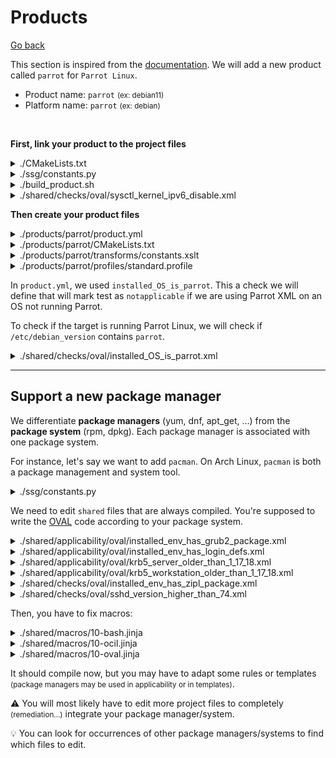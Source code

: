 # Products

[Go back](../index.md)

<div class="row row-cols-md-2"><div>

This section is inspired from the [documentation](https://complianceascode.readthedocs.io/en/latest/manual/developer/03_creating_content.html#creating-a-new-product). We will add a new product called `parrot` for `Parrot Linux`.

* Product name: `parrot` <small>(ex: debian11)</small>
* Platform name: `parrot` <small>(ex: debian)</small>

<br>

**First, link your product to the project files**

<details class="details-n">
<summary>./CMakeLists.txt</summary>

```text!
[...]
option(SSG_PRODUCT_PARROT "If enabled, the Parrot SCAP content will be built" ${SSG_PRODUCT_DEFAULT})
[...]
message(STATUS "Parrot Linux: ${SSG_PRODUCT_PARROT}")
[...]
if(SSG_PRODUCT_PARROT)
    add_subdirectory("products/parrot" "parrot")
endif()
```
</details>

<details class="details-n">
<summary>./ssg/constants.py</summary>

```python
product_directories = [
    ...
    'parrot',
    ...
]

# Left = Human name, Right = product name
FULL_NAME_TO_PRODUCT_MAPPING = {
    ...
    "Parrot Linux": "parrot",
    ...
}

# Product name without the version
MULTI_PLATFORM_LIST = [..., "parrot"]

# Left = "multi_platform_..." followed by the platform above
# Right = products on this platform
MULTI_PLATFORM_MAPPING = {
    ...
    "multi_platform_parrot": ["parrot"],
    ...
}

# Left = platform name, Right = Human Readable
MAKEFILE_ID_TO_PRODUCT_MAP = {
    ...
    'parrot': 'Parrot Linux',
    ...
}
```
</details>

<details class="details-n">
<summary>./build_product.sh</summary>

```bash!
...
all_cmake_products=(
  ...
  PARROT
  ...
)
...
```
</details>

<details class="details-n">
<summary>./shared/checks/oval/sysctl_kernel_ipv6_disable.xml</summary>

```diff
...
	<platform>multi_platform_parrot</platform>
...
```
</details>
</div><div>

**Then create your product files**

<details class="details-n">
<summary>./products/parrot/product.yml</summary>

```yaml!
product: parrot
full_name: Parrot Linux
type: platform

benchmark_id: PARROT
benchmark_root: "../../linux_os/guide"

profiles_root: "./profiles"

# see others for values
pkg_manager: "apt_get"
init_system: "systemd"

cpes_root: "../../shared/applicability"
cpes:
  # one for each version supported by this product
  - parrot5.3:
      name: "cpe:/o:parrot:5.3"
      title: "Parrot Linux 5.3"
      check_id: installed_OS_is_parrot
```
</details>

<details class="details-n">
<summary>./products/parrot/CMakeLists.txt</summary>

```text!
# Sometimes our users will try to do: "cd parrot; cmake ." That needs to error in a nice way.
if("${CMAKE_SOURCE_DIR}" STREQUAL "${CMAKE_CURRENT_SOURCE_DIR}")
message(FATAL_ERROR "cmake has to be used on the root CMakeLists.txt, see the Building ComplianceAsCode section in the Developer Guide!")
endif()

ssg_build_product("parrot")
```
</details>

<details class="details-n">
<summary>./products/parrot/transforms/constants.xslt</summary>

```xml!
<xsl:stylesheet version="1.0" xmlns:xsl="http://www.w3.org/1999/XSL/Transform">

<xsl:include href="../../../shared/transforms/shared_constants.xslt"/>

<xsl:variable name="product_long_name">Parrot Linux</xsl:variable>
<xsl:variable name="product_short_name">Parrot Linux</xsl:variable>
<xsl:variable name="product_stig_id_name">empty</xsl:variable>
<xsl:variable name="prod_type">parrot</xsl:variable>

<xsl:variable name="cisuri">empty</xsl:variable>

</xsl:stylesheet>
```
</details>

<details class="details-n">
<summary>./products/parrot/profiles/standard.profile</summary>

```yaml!
documentation_complete: true

title: 'Standard System Security Profile for Parrot Linux'

description: |-
    This profile contains rules to ensure standard security baseline
    of an Parrot Linux system. Regardless of your system's workload
    all of these checks should pass.

selections:
    - file_owner_etc_passwd
    - file_groupowner_etc_passwd
    - file_permissions_etc_passwd
```
</details>

In `product.yml`, we used `installed_OS_is_parrot`. This a check we will define that will mark test as `notapplicable` if we are using Parrot XML on an OS not running Parrot.

To check if the target is running Parrot Linux, we will check if `/etc/debian_version` contains `parrot`.

<details class="details-n">
<summary>./shared/checks/oval/installed_OS_is_parrot.xml</summary>

```xml!
<def-group>
  <definition class="inventory" id="installed_OS_is_parrot" version="3">
    <metadata>
      <title>Installed operating system is Parrot Linux</title>
      <affected family="unix">
        <platform>multi_platform_all</platform>
      </affected>
      <reference ref_id="cpe:/o:parrot:5.3" source="CPE" />
      <description>The operating system installed on the system is Parrot Linux</description>
    </metadata>
    <criteria operator="AND">
      <extend_definition comment="Installed OS is part of the Unix family" definition_ref="installed_OS_is_part_of_Unix_family" />
      <criterion comment="Parrot Linux is installed" test_ref="test_os_is_parrot" />
    </criteria>
  </definition>

  <ind:textfilecontent54_test check="all" comment="Parrot Linux is installed" id="test_os_is_parrot" version="1">
    <ind:object object_ref="object_os_is_parrot" />
  </ind:textfilecontent54_test>
  <ind:textfilecontent54_object id="object_os_is_parrot" version="1">
    <ind:filepath>/etc/debian_version</ind:filepath>
    <ind:pattern operation="pattern match">^parrot$</ind:pattern>
    <ind:instance datatype="int" operation="equals">1</ind:instance>
  </ind:textfilecontent54_object>
</def-group>
```
</details>
</div></div>

<hr class="sep-both">

## Support a new package manager

<div class="row row-cols-md-2"><div>

We differentiate **package managers** (yum, dnf, apt_get, ...) from the **package system** (rpm, dpkg). Each package manager is associated with one package system.

For instance, let's say we want to add `pacman`. On Arch Linux, `pacman` is both a package management and system tool.

<details class="details-n">
<summary>./ssg/constants.py</summary>

```diff
PKG_MANAGER_TO_SYSTEM = {
    "yum": "rpm",
    "zypper": "rpm",
    "dnf": "rpm",
    "apt_get": "dpkg",
+    "pacman": "pacman",
}
```
</details>

We need to edit `shared` files that are always compiled. You're supposed to write the [OVAL](oval.md) code according to your package system. 

<details class="details-n">
<summary>./shared/applicability/oval/installed_env_has_grub2_package.xml</summary>

```xml!
[...]
{{% elif pkg_system == "dpkg" %}}
[...]
{{% elif pkg_system == "pacman" %}}
  <ind:textfilecontent54_test comment="Do nothing" id="obj_env_has_grub2_installed" version="1">
  </ind:textfilecontent54_test>
{{% endif %}}
[...]
```
</details>

<details class="details-n">
<summary>./shared/applicability/oval/installed_env_has_login_defs.xml</summary>

```xml!
[...]
{{% elif pkg_system == "dpkg" %}}
[...]
{{% elif pkg_system == "pacman" %}}
<ind:textfilecontent54_test comment="Do nothing" id="obj_env_has_login_defs_installed" version="1">
</ind:textfilecontent54_test>
{{% endif %}}
[...]
```
</details>

<details class="details-n">
<summary>./shared/applicability/oval/krb5_server_older_than_1_17_18.xml</summary>

```xml!
[...]
{{% elif pkg_system == "dpkg" %}}
[...]
{{% elif pkg_system == "pacman" %}}
<ind:textfilecontent54_test comment="Do nothing" id="test_krb5_server_version_1_17_18" version="1">
</ind:textfilecontent54_test>
{{% endif %}}
[...]
```
</details>

<details class="details-n">
<summary>./shared/applicability/oval/krb5_workstation_older_than_1_17_18.xml</summary>

```xml!
[...]
{{% elif pkg_system == "dpkg" %}}
[...]
{{% elif pkg_system == "pacman" %}}
<ind:textfilecontent54_test comment="Do nothing" id="test_krb5_workstation_version_1_17_18" version="1">
</ind:textfilecontent54_test>
{{% endif %}}
[...]
```
</details>
</div><div>

<details class="details-n">
<summary>./shared/checks/oval/installed_env_has_zipl_package.xml</summary>

```xml!
[...]
{{% elif pkg_system == "dpkg" %}}
[...]
{{% elif pkg_system == "pacman" %}}
<ind:textfilecontent54_test comment="Do nothing" id="test_env_has_zipl_installed" version="1">
</ind:textfilecontent54_test>
{{% endif %}}
[...]
```
</details>

<details class="details-n">
<summary>./shared/checks/oval/sshd_version_higher_than_74.xml</summary>

```xml!
[...]
{{% elif pkg_system == "dpkg" %}}
[...]
{{% elif pkg_system == "pacman" %}}
<ind:textfilecontent54_test comment="Do nothing" id="test_openssh-server_version" version="1">
</ind:textfilecontent54_test>

{{% endif %}}
[...]
```
</details>

Then, you have to fix macros:

<details class="details-n">
<summary>./shared/macros/10-bash.jinja</summary>

```xml!
[...]
{{%- macro bash_pkg_conditional(package, op=None, ver=None) -%}}
[...]
    {{%- elif pkg_system == "pacman" -%}}
        false
[...]
```
</details>

<details class="details-n">
<summary>./shared/macros/10-ocil.jinja</summary>

```xml!
[...]
{{% macro ocil_package(package) -%}}
[...]
    {{%- elif pkg_system == "pacman" -%}}
        Nothing.
    {{%- else -%}}
[...]
{{% macro complete_ocil_entry_package(package) -%}}
[...]
    {{%- elif pkg_system == "pacman" %}}
        Nothing.
    {{%- else -%}}
[...]
```
</details>

<details class="details-n">
<summary>./shared/macros/10-oval.jinja</summary>

```xml!
[...]
{{%- macro oval_test_package_removed(package='', test_id='') -%}}
[...]
{{% elif pkg_system == "pacman" %}}
<ind:textfilecontent54_test comment="Do nothing" id="{{{ test_id }}}" version="1">
</ind:textfilecontent54_test>
{{% endif %}}
[...]
{{%- macro oval_test_package_installed(package='', evr='', evr_op='greater than or equal', test_id='') -%}}
[...]
{{% elif pkg_system == "pacman" %}}
<ind:textfilecontent54_test comment="Do nothing" id="{{{ test_id }}}" version="1">
</ind:textfilecontent54_test>
{{% endif %}}
[...]
```
</details>

It should compile now, but you may have to adapt some rules or templates <small>(package managers may be used in applicability or in templates)</small>. 

⚠️ You will most likely have to edit more project files to completely  <small>(remediation...)</small> integrate your package manager/system. 

💡 You can look for occurrences of other package managers/systems to find which files to edit.
</div></div>